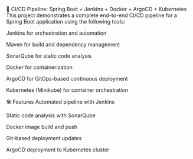🚀 CI/CD Pipeline: Spring Boot + Jenkins + Docker + ArgoCD + Kubernetes
This project demonstrates a complete end-to-end CI/CD pipeline for a Spring Boot application using the following tools:

Jenkins for orchestration and automation

Maven for build and dependency management

SonarQube for static code analysis

Docker for containerization

ArgoCD for GitOps-based continuous deployment

Kubernetes (Minikube) for container orchestration

🛠️ Features
Automated pipeline with Jenkins

Static code analysis with SonarQube

Docker image build and push

Git-based deployment updates

ArgoCD deployment to Kubernetes cluster

